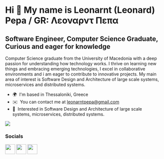 Hi 👋 My name is Leonarnt (Leonard) Pepa / GR: Λεοναρντ Πεπα
=============================================================
 
Software Engineer, Computer Science Graduate, Curious and eager for knowledge
-----------------------------------------------------------------------------

Computer Science graduate from the University of Macedonia with a deep passion for understanding how technology works. I thrive on learning new things and embracing emerging technologies,
I excel in collaborative environments and i am eager to contribute to innovative projects. My main area of interest is Software Design and Architecture of large scale systems,
microservices and distributed systems.

* 🌍  I'm based in Thessaloniki, Greece
* ✉️  You can contact me at [leonarntpepa@gmail.com](mailto:leonarntpepa@gmail.com)
* 🚀  Interested in Software Design and Architecture of large scale systems, microservices, distributed systems. 

<a href="https://www.github.com/Leonardpepa" target="_blank" rel="noreferrer"><img
src="https://img.shields.io/github/followers/Leonardpepa?logo=github&style=for-the-badge&color=0891b2&labelColor=1c1917" /></a>

### Socials

<p align="left"> <a href="https://www.github.com/Leonardpepa" target="_blank" rel="noreferrer"><img src="https://raw.githubusercontent.com/danielcranney/readme-generator/main/public/icons/socials/github.svg" width="32" height="32" /></a> <a href="https://www.linkedin.com/in/leonardpepa/" target="_blank" rel="noreferrer"><img src="https://raw.githubusercontent.com/danielcranney/readme-generator/main/public/icons/socials/linkedin.svg" width="32" height="32" /></a> <a href="https://www.twitter.com/LeonarntP" target="_blank" rel="noreferrer"><img src="https://raw.githubusercontent.com/danielcranney/readme-generator/main/public/icons/socials/twitter.svg" width="32" height="32" /></a></p>
